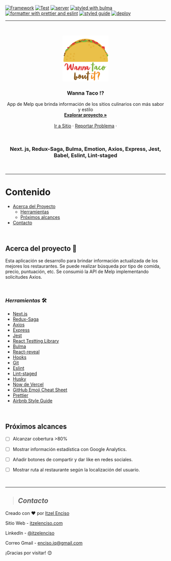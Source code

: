 [![Framework](https://img.shields.io/badge/Framework-Next.js-important?style=plastic)](https://github.com/zeit/next.js/)
[![Test](https://img.shields.io/badge/test-Jest-green?style=plastic)](https://jestjs.io/)
[![server](https://img.shields.io/badge/server_with-express-yellow?style=plastic)](https://expressjs.com/)
[![styled with bulma](https://img.shields.io/badge/styled_with-Bulma-pink?style=plastic)](https://bulma.io/)
[![formatter with prettier and eslint](https://img.shields.io/badge/formatter_with-prettier&eslint-blueviolet?style=plastic)](https://github.com/eslint/eslint)
[![styled guide](https://img.shields.io/badge/style_guide-Airbnb-violet?style=plastic)](https://github.com/airbnb/javascript)
[![deploy](https://img.shields.io/:deploy-Now-blue.svg?style=plastic)](http://badges.isc-license.org)

---

<br />
<p align="center">
  <a href="https://wanna-taco.now.sh/">
    <img src="public/logo.png" alt="Logo" width="145" height="145">
  </a>

  <h3 align="center">Wanna Taco !?</h3>

  <p align="center">
App de Melp que brinda información de los sitios culinarios con más sabor y estilo   <br />
    <a href="https://github.com/eriika19/wanna-taco/tree/master/components"><strong>Explorar proyecto »</strong></a>
    <br />
    <br />
    <a href="https://wanna-taco.now.sh/">Ir a Sitio</a>
    ·
    <a href="https://github.com/eriika19/wanna-taco/issues">Reportar Problema</a>
    ·
  </p>
  <br />
</p>
 
 <h3 align="center"> Next. js, Redux-Saga, Bulma, Emotion, Axios, Express, Jest, Babel, Eslint, Lint-staged</h3>

 <br />

---

# Contenido

- [Acerca del Proyecto](#acerca-del-proyecto)
  - [Herramientas](#_herramientas_)
  - [Próximos alcances](#próximos-alcances)
- [Contacto](#contacto)

 <br />

## Acerca del proyecto 🚀

Esta aplicación se desarrollo para brindar información actualizada de los mejores los restaurantes.
Se puede realizar búsqueda por tipo de comida, precio, puntuación, etc. Se consumió la API de Melp
implementando solicitudes Axios.

 <br />

### _*Herramientas*_ 🛠️

- [Next.js](https://github.com/zeit/next.js/)
- [Redux-Saga](https://github.com/bmealhouse/next-redux-saga)
- [Axios](https://github.com/axios/axios)
- [Express](https://expressjs.com/)
- [Jest](https://jestjs.io/)
- [React Testting Library](https://testing-library.com/docs/react-testing-library/intro)
- [Bulma](https://bulma.io/)
- [React-reveal](https://www.react-reveal.com/)
- [Hooks](https://es.reactjs.org/docs/hooks-intro.html)
- [Git](https://git-scm.com/)
- [Eslint](https://eslint.org/)
- [Lint-staged](https://openbase.io/js/lint-staged)
- [Husky](https://github.com/typicode/husky)
- [Now de Vercel](https://vercel.com/import?utm_medium=default-template&filter=next.js&utm_source=create-next-app&utm_campaign=create-next-app-readme)
- [GitHub Emoji Cheat Sheet](https://www.webpagefx.com/tools/emoji-cheat-sheet)
- [Prettier](https://github.com/prettier/prettier)
- [Airbnb Style Guide](https://github.com/airbnb/javascript)

 <br />

## Próximos alcances

- [ ] Alcanzar cobertura >80%

- [ ] Mostrar información estadística con Google Analytics.

- [ ] Añadir botones de compartir y dar like en redes sociales.

- [ ] Mostrar ruta al restaurante según la localización del usuario.

 <br />

---

> ## _Contacto_

Creado con ❤️ por [Itzel Enciso](https://github.com/eriika19)

Sitio Web - [itzelenciso.com](https://itzelenciso.com/)

LinkedIn - [@itzelenciso](https://www.linkedin.com/in/itzelenciso/)

Correo Gmail -
[enciso.iq@gmail.com](<mailto:enciso.iq@gmail.com?subject=Reclutamiento&body=¡Buen día! el motivo de contacto es:>)

¡Gracias por visitar! 😊

